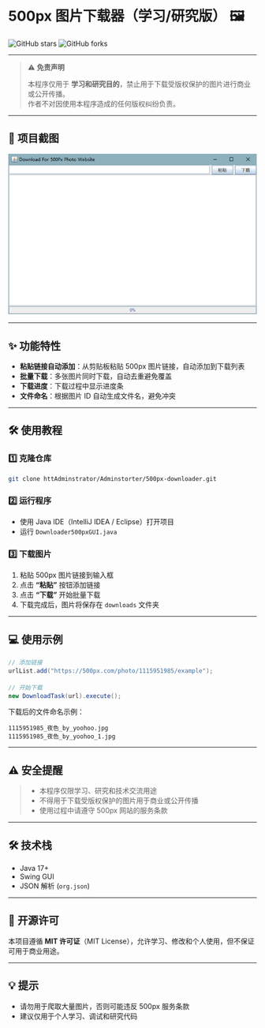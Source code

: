 
# 500px 图片下载器（学习/研究版） 🖼️

![GitHub stars](https://img.shields.io/github/stars/Adminstorter/500px-downloader?style=for-the-badge)
![GitHub forks](https://img.shields.io/github/forks/Adminstorter/500px-downloader?style=for-the-badge)

---

> ⚠️ **免责声明**
>
> 本程序仅用于 **学习和研究目的**，禁止用于下载受版权保护的图片进行商业或公开传播。  
> 作者不对因使用本程序造成的任何版权纠纷负责。

---

## 🎨 项目截图

<div align="center">
<img src="docs/screenshot.png" alt="程序截图" width="600">
</div>

---

## ✨ 功能特性

- **粘贴链接自动添加**：从剪贴板粘贴 500px 图片链接，自动添加到下载列表  
- **批量下载**：多张图片同时下载，自动去重避免覆盖  
- **下载进度**：下载过程中显示进度条  
- **文件命名**：根据图片 ID 自动生成文件名，避免冲突  

---

## 🛠️ 使用教程

### 1️⃣ 克隆仓库

```bash
git clone httAdminstrator/Adminstorter/500px-downloader.git
````

### 2️⃣ 运行程序

* 使用 Java IDE（IntelliJ IDEA / Eclipse）打开项目
* 运行 `Downloader500pxGUI.java`

### 3️⃣ 下载图片

1. 粘贴 500px 图片链接到输入框
2. 点击 **“粘贴”** 按钮添加链接
3. 点击 **“下载”** 开始批量下载
4. 下载完成后，图片将保存在 `downloads` 文件夹

---

## 💻 使用示例

```java
// 添加链接
urlList.add("https://500px.com/photo/1115951985/example");

// 开始下载
new DownloadTask(url).execute();
```

下载后的文件命名示例：

```
1115951985_夜色_by_yoohoo.jpg
1115951985_夜色_by_yoohoo_1.jpg
```

---

## ⚠️ 安全提醒

> * 本程序仅限学习、研究和技术交流用途
> * 不得用于下载受版权保护的图片用于商业或公开传播
> * 使用过程中请遵守 500px 网站的服务条款

---

## 🛠 技术栈

* Java 17+
* Swing GUI
* JSON 解析 (`org.json`)

---

## 📄 开源许可

本项目遵循 **MIT 许可证**（MIT License），允许学习、修改和个人使用，但不保证可用于商业用途。

---

## 💡 提示

* 请勿用于爬取大量图片，否则可能违反 500px 服务条款
* 建议仅用于个人学习、调试和研究代码

